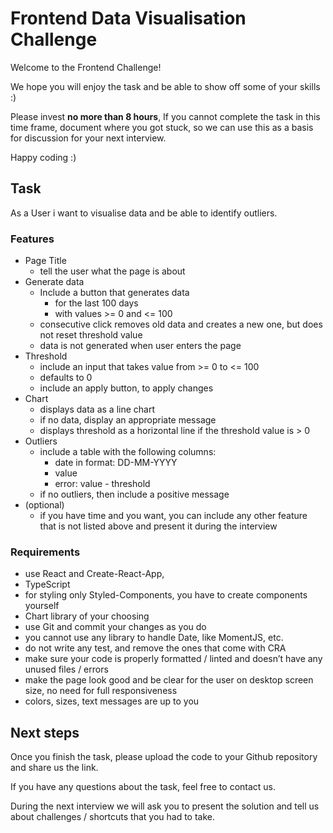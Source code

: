 # Frontend Data Visualisation Challenge

Welcome to the Frontend Challenge! 

We hope you will enjoy the task and be able to show off some of your skills :)

Please invest **no more than 8 hours**, If you cannot complete the task in this time frame, document where you got stuck, so we can use this as a basis for discussion for your next interview.

Happy coding :)

## Task

As a User i want to visualise data and be able to identify outliers.

### Features

- Page Title
    - tell the user what the page is about
- Generate data
    - Include a button that generates data
        - for the last 100 days
        - with values >= 0 and <= 100
    - consecutive click removes old data and creates a new one, but does not reset threshold value
    - data is not generated when user enters the page
- Threshold
    - include an input that takes value from >= 0 to <= 100
    - defaults to 0
    - include an apply button, to apply changes
- Chart
    - displays data as a line chart
    - if no data, display an appropriate message 
    - displays threshold as a horizontal line if the threshold value is > 0
- Outliers
    - include a table with the following columns:
        - date in format: DD-MM-YYYY
        - value
        - error: value - threshold
    - if no outliers, then include a positive message
- (optional)
    - if you have time and you want, you can include any other feature that is not listed above and present it during the interview

### Requirements

- use React and Create-React-App,
- TypeScript
- for styling only Styled-Components, you have to create components yourself
- Chart library of your choosing
- use Git and commit your changes as you do
- you cannot use any library to handle Date, like MomentJS, etc.
- do not write any test, and remove the ones that come with CRA
- make sure your code is properly formatted / linted and doesn’t have any unused files / errors
- make the page look good and be clear for the user on desktop screen size, no need for full responsiveness
- colors, sizes, text messages are up to you

## Next steps

Once you finish the task, please upload the code to your Github repository and share us the link.

If you have any questions about the task, feel free to contact us.

During the next interview we will ask you to present the solution and tell us about challenges / shortcuts that you had to take.
